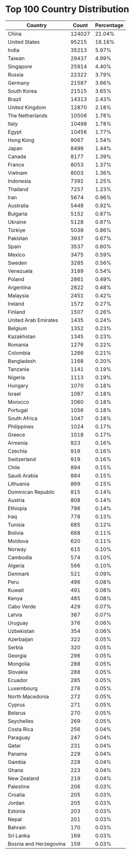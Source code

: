 # Top 100 Country Distribution
| Country | Count | Percentage |
|----|----|----|
| China | 124027 | 21.04% |
| United States | 95215 | 16.16% |
| India | 35213 | 5.97% |
| Taiwan | 29437 | 4.99% |
| Singapore | 25914 | 4.40% |
| Russia | 22322 | 3.79% |
| Germany | 21587 | 3.66% |
| South Korea | 21515 | 3.65% |
| Brazil | 14313 | 2.43% |
| United Kingdom | 12870 | 2.18% |
| The Netherlands | 10506 | 1.78% |
| Italy | 10498 | 1.78% |
| Egypt | 10456 | 1.77% |
| Hong Kong | 9067 | 1.54% |
| Japan | 8499 | 1.44% |
| Canada | 8177 | 1.39% |
| France | 8053 | 1.37% |
| Vietnam | 8003 | 1.36% |
| Indonesia | 7392 | 1.25% |
| Thailand | 7257 | 1.23% |
| Iran | 5674 | 0.96% |
| Australia | 5448 | 0.92% |
| Bulgaria | 5152 | 0.87% |
| Ukraine | 5128 | 0.87% |
| Türkiye | 5039 | 0.86% |
| Pakistan | 3937 | 0.67% |
| Spain | 3537 | 0.60% |
| Mexico | 3475 | 0.59% |
| Sweden | 3285 | 0.56% |
| Venezuela | 3189 | 0.54% |
| Poland | 2861 | 0.49% |
| Argentina | 2822 | 0.48% |
| Malaysia | 2451 | 0.42% |
| Ireland | 1572 | 0.27% |
| Finland | 1507 | 0.26% |
| United Arab Emirates | 1435 | 0.24% |
| Belgium | 1352 | 0.23% |
| Kazakhstan | 1345 | 0.23% |
| Romania | 1276 | 0.22% |
| Colombia | 1266 | 0.21% |
| Bangladesh | 1168 | 0.20% |
| Tanzania | 1141 | 0.19% |
| Nigeria | 1113 | 0.19% |
| Hungary | 1070 | 0.18% |
| Israel | 1067 | 0.18% |
| Morocco | 1060 | 0.18% |
| Portugal | 1056 | 0.18% |
| South Africa | 1047 | 0.18% |
| Philippines | 1024 | 0.17% |
| Greece | 1018 | 0.17% |
| Armenia | 923 | 0.16% |
| Czechia | 919 | 0.16% |
| Switzerland | 919 | 0.16% |
| Chile | 894 | 0.15% |
| Saudi Arabia | 884 | 0.15% |
| Lithuania | 869 | 0.15% |
| Dominican Republic | 815 | 0.14% |
| Austria | 808 | 0.14% |
| Ethiopia | 796 | 0.14% |
| Iraq | 778 | 0.13% |
| Tunisia | 685 | 0.12% |
| Bolivia | 668 | 0.11% |
| Moldova | 620 | 0.11% |
| Norway | 615 | 0.10% |
| Cambodia | 574 | 0.10% |
| Algeria | 566 | 0.10% |
| Denmark | 521 | 0.09% |
| Peru | 496 | 0.08% |
| Kuwait | 491 | 0.08% |
| Kenya | 485 | 0.08% |
| Cabo Verde | 429 | 0.07% |
| Latvia | 387 | 0.07% |
| Uruguay | 376 | 0.06% |
| Uzbekistan | 354 | 0.06% |
| Azerbaijan | 322 | 0.05% |
| Serbia | 320 | 0.05% |
| Georgia | 296 | 0.05% |
| Mongolia | 288 | 0.05% |
| Slovakia | 288 | 0.05% |
| Ecuador | 285 | 0.05% |
| Luxembourg | 276 | 0.05% |
| North Macedonia | 272 | 0.05% |
| Cyprus | 271 | 0.05% |
| Belarus | 270 | 0.05% |
| Seychelles | 269 | 0.05% |
| Costa Rica | 256 | 0.04% |
| Paraguay | 247 | 0.04% |
| Qatar | 231 | 0.04% |
| Panama | 229 | 0.04% |
| Gambia | 228 | 0.04% |
| Ghana | 223 | 0.04% |
| New Zealand | 219 | 0.04% |
| Palestine | 206 | 0.03% |
| Croatia | 205 | 0.03% |
| Jordan | 205 | 0.03% |
| Estonia | 203 | 0.03% |
| Nepal | 201 | 0.03% |
| Bahrain | 170 | 0.03% |
| Sri Lanka | 169 | 0.03% |
| Bosnia and Herzegovina | 159 | 0.03% |
